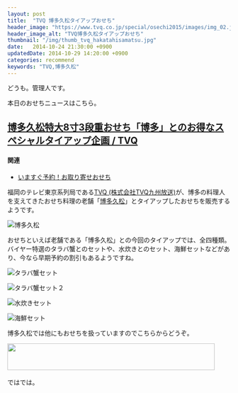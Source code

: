 ```yaml
---
layout: post
title:  "TVQ 博多久松タイアップおせち"
header_image: "https://www.tvq.co.jp/special/osechi2015/images/img_02.jpg"
header_image_alt: "TVQ博多久松タイアップおせち"
thumbnail: "/img/thumb_tvq_hakatahisamatsu.jpg"
date:   2014-10-24 21:30:00 +0900
updatedDate: 2014-10-29 14:20:00 +0900
categories: recommend
keywords: "TVQ,博多久松"
---
```


どうも。管理人です。

本日のおせちニュースはこちら。

<!-- more -->

## [博多久松特大8寸3段重おせち「博多」とのお得なスペシャルタイアップ企画 / TVQ](https://www.tvq.co.jp/special/osechi2015/)

#### 関連
* [いますぐ予約！お取り寄せおせち](/recommend/2014-10-18/asahi_toriyose/)

福岡のテレビ東京系列局である[TVQ (株式会社TVQ九州放送)](http://www.tvq.co.jp/index.html)が、博多の料理人を支えてきたおせち料理の老舗「[博多久松](https://www.facebook.com/hakatahisamatsu)」とタイアップしたおせちを販売するようです。

![博多久松](https://www.tvq.co.jp/special/osechi2015/images/img_13.jpg)

おせちといえば老舗である「博多久松」との今回のタイアップでは、全四種類。バイヤー特選のタラバ蟹とのセットや、水炊きとのセット、海鮮セットなどがあり、今なら早期予約の割引もあるようですね。

![タラバ蟹セット](https://www.tvq.co.jp/special/osechi2015/images/img_06.jpg)

![タラバ蟹セット２](https://www.tvq.co.jp/special/osechi2015/images/img_20.jpg)

![水炊きセット](https://www.tvq.co.jp/special/osechi2015/images/img_27.jpg)

![海鮮セット](https://www.tvq.co.jp/special/osechi2015/images/img_31.jpg)

博多久松では他にもおせちを扱っていますのでこちらからどうぞ。

<a href="http://px.a8.net/svt/ejp?a8mat=2BYNZF+SKVCY+22K6+4MPSTD" target="_blank">
<img border="0" width="468" height="60" alt="" src="http://www29.a8.net/svt/bgt?aid=141025515048&wid=003&eno=01&mid=s00000009663028002000&mc=1"></a>
<img border="0" width="1" height="1" src="http://www16.a8.net/0.gif?a8mat=2BYNZF+SKVCY+22K6+4MPSTD" alt="">

ではでは。